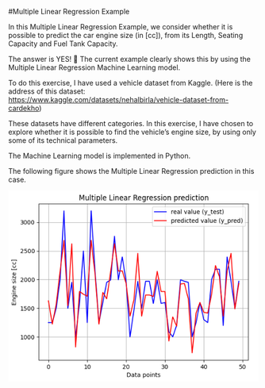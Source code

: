 #Multiple Linear Regression Example

In this Multiple Linear Regression Example,
 we consider whether it is possible to predict the car engine size
 (in [cc]), from its Length, Seating Capacity and Fuel Tank Capacity.

The answer is YES! 🙂 The current example clearly shows this by
 using the Multiple Linear Regression Machine Learning model.

To do this exercise, I have used a vehicle dataset from Kaggle. (Here is the address of this dataset: https://www.kaggle.com/datasets/nehalbirla/vehicle-dataset-from-cardekho)

These datasets have different categories. In this exercise, I have chosen to explore whether it is possible to find the vehicle’s engine size, by using only some of its technical parameters.

The Machine Learning model is implemented in Python.

The following figure shows the Multiple Linear Regression prediction
in this case.

![plot](figure1.png)
